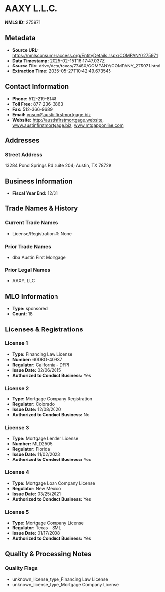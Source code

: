 # AAXY L.L.C.

**NMLS ID:** 275971

## Metadata
- **Source URL:** https://nmlsconsumeraccess.org/EntityDetails.aspx/COMPANY/275971
- **Data Timestamp:** 2025-02-15T16:17:47.037Z
- **Source File:** drive/data/texas/77450/COMPANY/COMPANY_275971.html
- **Extraction Time:** 2025-05-27T10:42:49.673545

## Contact Information
- **Phone:** 512-219-8148
- **Toll Free:** 877-236-3863
- **Fax:** 512-366-9689
- **Email:** ynsun@austinfirstmortgage.biz
- **Website:** http://austinfirstmortgage.website, www.austinfirstmortgage.biz, www.mtgapponline.com

## Addresses
### Street Address
13284 Pond Springs Rd suite 204; Austin, TX 78729

## Business Information
- **Fiscal Year End:** 12/31

## Trade Names & History
### Current Trade Names
- License/Registration #: None

### Prior Trade Names
- dba Austin First Mortgage

### Prior Legal Names
- AAXY, LLC

## MLO Information
- **Type:** sponsored
- **Count:** 18

## Licenses & Registrations

### License 1
- **Type:** Financing Law License
- **Number:** 60DBO-40937
- **Regulator:** California - DFPI
- **Issue Date:** 02/06/2015
- **Authorized to Conduct Business:** Yes

### License 2
- **Type:** Mortgage Company Registration
- **Regulator:** Colorado
- **Issue Date:** 12/08/2020
- **Authorized to Conduct Business:** No

### License 3
- **Type:** Mortgage Lender License
- **Number:** MLD2505
- **Regulator:** Florida
- **Issue Date:** 11/02/2023
- **Authorized to Conduct Business:** Yes

### License 4
- **Type:** Mortgage Loan Company License
- **Regulator:** New Mexico
- **Issue Date:** 03/25/2021
- **Authorized to Conduct Business:** Yes

### License 5
- **Type:** Mortgage Company License
- **Regulator:** Texas - SML
- **Issue Date:** 01/17/2008
- **Authorized to Conduct Business:** Yes

## Quality & Processing Notes
### Quality Flags
- unknown_license_type_Financing Law License
- unknown_license_type_Mortgage Company License
